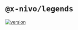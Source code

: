 # `@x-nivo/legends`

[![version](https://img.shields.io/npm/v/@x-nivo/legends.svg?style=flat-square)](https://www.npmjs.com/package/@x-nivo/legends)
